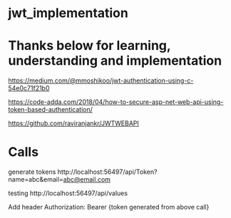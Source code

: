 # jwt_implementation

# Thanks below for learning, understanding and implementation

https://medium.com/@mmoshikoo/jwt-authentication-using-c-54e0c71f21b0

https://code-adda.com/2018/04/how-to-secure-asp-net-web-api-using-token-based-authentication/

https://github.com/raviranjankr/JWTWEBAPI

# Calls

generate tokens
http://localhost:56497/api/Token?name=abc&email=abc@email.com

testing
http://localhost:56497/api/values

Add header
Authorization: Bearer {token generated from above call}